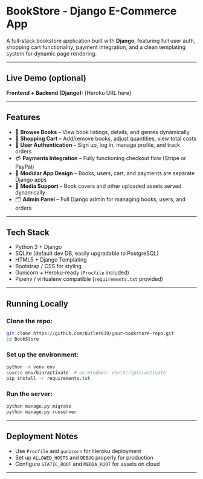 # BookStore - Django E-Commerce App

A full-stack bookstore application built with **Django**, featuring full user auth, shopping cart functionality, payment integration, and a clean templating system for dynamic page rendering.

---

## Live Demo (optional)

**Frontend + Backend (Django):** [Heroku URL here]

---

## Features

- 📖 **Browse Books** – View book listings, details, and genres dynamically
- 🛒 **Shopping Cart** – Add/remove books, adjust quantities, view total costs
- 👤 **User Authentication** – Sign up, log in, manage profile, and track orders
- 💳 **Payments Integration** – Fully functioning checkout flow (Stripe or PayPal)
- 🧩 **Modular App Design** – Books, users, cart, and payments are separate Django apps
- 📸 **Media Support** – Book covers and other uploaded assets served dynamically
- 🗂 **Admin Panel** – Full Django admin for managing books, users, and orders

---

## Tech Stack

- Python 3 + Django
- SQLite (default dev DB, easily upgradable to PostgreSQL)
- HTML5 + Django Templating
- Bootstrap / CSS for styling
- Gunicorn + Heroku-ready (`Procfile` included)
- Pipenv / virtualenv compatible (`requirements.txt` provided)

---

## Running Locally

### Clone the repo:
```bash
git clone https://github.com/Butler839/your-bookstore-repo.git
cd BookStore
```

### Set up the environment:
```bash
python -m venv env
source env/bin/activate  # on Windows: env\Scripts\activate
pip install -r requirements.txt
```

### Run the server:
```bash
python manage.py migrate
python manage.py runserver
```

---

## Deployment Notes
- Use `Procfile` and `gunicorn` for Heroku deployment
- Set up `ALLOWED_HOSTS` and `DEBUG` properly for production
- Configure `STATIC_ROOT` and `MEDIA_ROOT` for assets on cloud

---
